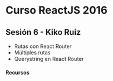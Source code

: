 # Curso ReactJS 2016

## Sesión 6 - Kiko​ Ruiz
- Rutas con React Router
- Múltiples rutas
- Querystring en React Router



#### Recursos

